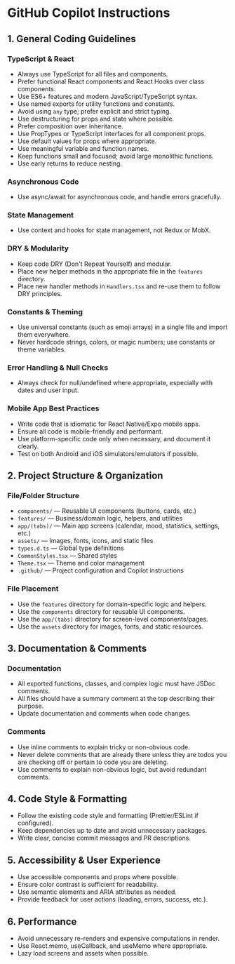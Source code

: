 # GitHub Copilot Instructions

## 1. General Coding Guidelines

### TypeScript & React
- Always use TypeScript for all files and components.
- Prefer functional React components and React Hooks over class components.
- Use ES6+ features and modern JavaScript/TypeScript syntax.
- Use named exports for utility functions and constants.
- Avoid using `any` type; prefer explicit and strict typing.
- Use destructuring for props and state where possible.
- Prefer composition over inheritance.
- Use PropTypes or TypeScript interfaces for all component props.
- Use default values for props where appropriate.
- Use meaningful variable and function names.
- Keep functions small and focused; avoid large monolithic functions.
- Use early returns to reduce nesting.

### Asynchronous Code
- Use async/await for asynchronous code, and handle errors gracefully.

### State Management
- Use context and hooks for state management, not Redux or MobX.

### DRY & Modularity
- Keep code DRY (Don't Repeat Yourself) and modular.
- Place new helper methods in the appropriate file in the `features` directory.
- Place new handler methods in `Handlers.tsx` and re-use them to follow DRY principles.

### Constants & Theming
- Use universal constants (such as emoji arrays) in a single file and import them everywhere.
- Never hardcode strings, colors, or magic numbers; use constants or theme variables.

### Error Handling & Null Checks
- Always check for null/undefined where appropriate, especially with dates and user input.

### Mobile App Best Practices
- Write code that is idiomatic for React Native/Expo mobile apps.
- Ensure all code is mobile-friendly and performant.
- Use platform-specific code only when necessary, and document it clearly.
- Test on both Android and iOS simulators/emulators if possible.

## 2. Project Structure & Organization

### File/Folder Structure
- `components/` — Reusable UI components (buttons, cards, etc.)
- `features/` — Business/domain logic, helpers, and utilities
- `app/(tabs)/` — Main app screens (calendar, mood, statistics, settings, etc.)
- `assets/` — Images, fonts, icons, and static files
- `types.d.ts` — Global type definitions
- `CommonStyles.tsx` — Shared styles
- `Theme.tsx` — Theme and color management
- `.github/` — Project configuration and Copilot instructions

### File Placement
- Use the `features` directory for domain-specific logic and helpers.
- Use the `components` directory for reusable UI components.
- Use the `app/(tabs)` directory for screen-level components/pages.
- Use the `assets` directory for images, fonts, and static resources.

## 3. Documentation & Comments

### Documentation
- All exported functions, classes, and complex logic must have JSDoc comments.
- All files should have a summary comment at the top describing their purpose.
- Update documentation and comments when code changes.

### Comments
- Use inline comments to explain tricky or non-obvious code.
- Never delete comments that are already there unless they are todos you are checking off or pertain to code you are deleting.
- Use comments to explain non-obvious logic, but avoid redundant comments.

## 4. Code Style & Formatting
- Follow the existing code style and formatting (Prettier/ESLint if configured).
- Keep dependencies up to date and avoid unnecessary packages.
- Write clear, concise commit messages and PR descriptions.

## 5. Accessibility & User Experience
- Use accessible components and props where possible.
- Ensure color contrast is sufficient for readability.
- Use semantic elements and ARIA attributes as needed.
- Provide feedback for user actions (loading, errors, success, etc.).

## 6. Performance
- Avoid unnecessary re-renders and expensive computations in render.
- Use React.memo, useCallback, and useMemo where appropriate.
- Lazy load screens and assets when possible.
